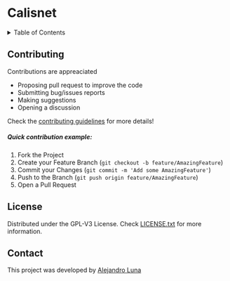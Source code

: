 # Calisnet

<!-- TABLE OF CONTENTS -->
<details>
  <summary>Table of Contents</summary>
  <ol>
    <li><a href="#contributing">Contributing</a></li>
    <li><a href="#license">License</a></li>
    <li><a href="#contact">Contact</a></li>
  </ol>
</details>

<!-- CONTRIBUTING -->

## Contributing

Contributions are appreaciated

- Proposing pull request to improve the code
- Submitting bug/issues reports
- Making suggestions
- Opening a discussion

Check the [contributing guidelines](https://github.com/alvarohghg/GymQuest/blob/main/CONTRIBUTING.md) for more details!

##### Quick contribution example:

1. Fork the Project
2. Create your Feature Branch (`git checkout -b feature/AmazingFeature`)
3. Commit your Changes (`git commit -m 'Add some AmazingFeature'`)
4. Push to the Branch (`git push origin feature/AmazingFeature`)
5. Open a Pull Request

<!-- LICENSE -->

## License

Distributed under the GPL-V3 License. Check [LICENSE.txt](LICENSE) for more information.

<!-- CONTACT -->

## Contact

This project was developed by [Alejandro Luna](https://x.com/alexluna_7)

